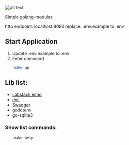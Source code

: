 ![alt text](https://static.tildacdn.com/tild6265-3235-4436-b164-303163663935/photo.png)

Simple golang-modules

http endpoint: localhost:8080
replace: .env.example to .env

## Start Application
1. Update .env.example to .env
2. Enter command
```bash
    make up
```

## Lib list:
- [Labstack echo](https://echo.labstack.com/)
- [ent.](https://entgo.io/)
- [Swagger](https://github.com/swaggo/swag) 
- godotenv
- go-sqlite3


### Show list commands:
```shell
    make help
```
